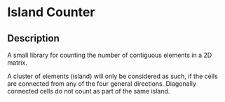 # Island Counter

## Description

A small library for counting the number of contiguous elements in a 2D matrix.

A cluster of elements (island) will only be considered as such,
if the cells are connected from any of the four general directions.
Diagonally connected cells do not count as part of the same island.
